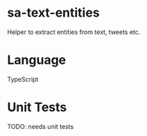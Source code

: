 # sa-text-entities
Helper to extract entities from text, tweets etc.

# Language
TypeScript

# Unit Tests
TODO: needs unit tests